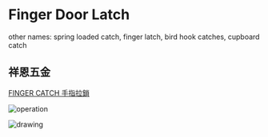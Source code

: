 # Finger Door Latch

other names: spring loaded catch, finger latch, bird hook catches, cupboard catch 

## 祥恩五金

[FINGER CATCH 手指拉鎖](https://www.hsiangan.com/product-detail-2190466.html)

![operation](https://resource.iyp.tw/static.iyp.tw/37162/files/b0c06cff-2818-4cf7-9ded-ef8f802f1e6d.jpg)

![drawing](https://resource.iyp.tw/static.iyp.tw/37162/files/03d2eb49-ec5e-456d-97f9-22c1f4ac7792.jpg)
